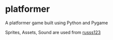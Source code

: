 # platformer

A platformer game built using Python and Pygame

Sprites, Assets, Sound are used from [russs123](https://github.com/russs123/Platformer)
